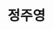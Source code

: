 ---
layout: hubs
key: Q468467
title: 정주영
name: 정주영
description: 현대그룹의 창시자
score: 0.0008845532946336306
degree: 10
---